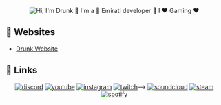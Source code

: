 <p align="center">
  <img src="[https://github.com/drunk8/drunk8/blob/main/github1.gif](https://github.com/drunk8/drunk8/blob/main/oh%20hi%20hello.gif)" alt="Hi, I'm Drunk 👋 I'm a 🚀 Emirati developer 🚀 I ❤️ Gaming ❤️">
</p>

<!--
How to make this gif ?

I made my with https://codesandbox.io/s/github-profile-2ijk7
Then i recorded my screen to gif on Mac with Quicktime  and save result to [assets/github.mov](assets/github.mov)
This [gist](https://gist.github.com/tskaggs/6394639) help me to create a dedicated command that convert MOV to GIF.
Type this command `make generate-gif` to generate [assets/github.gif](assets/github.gif)
-->

## :memo: Websites

<!-- U-POST-LIST:START -->
- [Drunk Website](http://drunk.loveslife.biz/)
<!-- BLOG-POST-LIST:END -->

## :link: Links

<p align="center">
  <a href="https://discord.gg/Przf4Hwj7w"><img src="https://img.icons8.com/color/96/000000/discord-logo.png" alt="discord"/></a>
  <a href="https://www.youtube.com/channel/UCDVwy0dBQtf29SGrtJY-iWg"><img src="https://img.icons8.com/color/96/000000/youtube.png" alt="youtube"/></a>
  <a href="https://www.instagram.com/km8s1/"><img src="https://img.icons8.com/color/96/000000/instagram-new.png" alt="instagram"/></a>
  <a href="https://www.twitch.tv/imcalled"><img src="https://img.icons8.com/color/96/000000/twitch--v2.png" alt="twitch"/></a>-->
  <a href="https://soundcloud.com/drunky8"><img src="https://img.icons8.com/color/96/000000/soundcloud.png" alt="soundcloud"/></a>
  <a href="https://steamcommunity.com/id/DrunkAE/"><img src="https://img.icons8.com/fluent/96/000000/steam.png" alt="steam"/></a>
  <a href="https://open.spotify.com/user/fc1hh89cx91usy1yrkmjjyfdu?si=da4e8668d7ff455d"><img src="https://img.icons8.com/color/96/000000/spotify--v1.png" alt="spotify"/></a>

</p>


